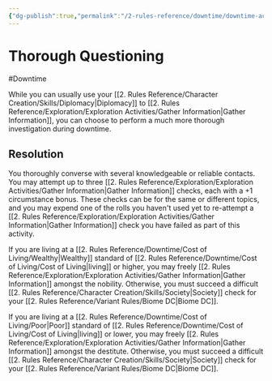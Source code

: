 ```yaml
---
{"dg-publish":true,"permalink":"/2-rules-reference/downtime/downtime-activities/strategize/thorough-questioning/","noteIcon":""}
---
```


# Thorough Questioning
#Downtime 

While you can usually use your [[2. Rules Reference/Character Creation/Skills/Diplomacy\|Diplomacy]] to [[2. Rules Reference/Exploration/Exploration Activities/Gather Information\|Gather Information]], you can choose to perform a much more thorough investigation during downtime. 

## Resolution 

You thoroughly converse with several knowledgeable or reliable contacts. You may attempt up to three [[2. Rules Reference/Exploration/Exploration Activities/Gather Information\|Gather Information]] checks, each with a +1 circumstance bonus. These checks can be for the same or different topics, and you may expend one of the rolls you haven't used yet to re-attempt a [[2. Rules Reference/Exploration/Exploration Activities/Gather Information\|Gather Information]] check you have failed as part of this activity. 

If you are living at a [[2. Rules Reference/Downtime/Cost of Living/Wealthy\|Wealthy]] standard of [[2. Rules Reference/Downtime/Cost of Living/Cost of Living\|living]] or higher, you may freely [[2. Rules Reference/Exploration/Exploration Activities/Gather Information\|Gather Information]] amongst the nobility. Otherwise, you must succeed a difficult [[2. Rules Reference/Character Creation/Skills/Society\|Society]] check for your [[2. Rules Reference/Variant Rules/Biome DC\|Biome DC]]. 

If you are living at a [[2. Rules Reference/Downtime/Cost of Living/Poor\|Poor]] standard of [[2. Rules Reference/Downtime/Cost of Living/Cost of Living\|living]] or lower, you may freely [[2. Rules Reference/Exploration/Exploration Activities/Gather Information\|Gather Information]] amongst the destitute. Otherwise, you must succeed a difficult [[2. Rules Reference/Character Creation/Skills/Society\|Society]] check for your [[2. Rules Reference/Variant Rules/Biome DC\|Biome DC]]. 
